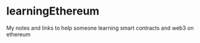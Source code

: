 # learningEthereum
My notes and links to help someone learning smart contracts and web3 on ethereum 
